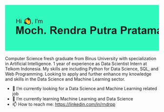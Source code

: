 <img src="https://github.com/rndrpp/rndrpp/blob/main/header.png" alt="banner that says hi from Rendra">

Computer Science fresh graduate from Binus University with specialization in Artificial Intelligence. 1 year of experience as Data Scientist Intern at Telkom Indonesia. My skills are including Python for Data Science, SQL, and Web Programming. Looking to apply and further enhance my knowledge and skills in the Data Science and Machine Learning sector. 
- 🔭 I’m currently looking for a Data Science and Machine Learning related job
- 🌱 I’m currently learning Machine Learning and Data Science
- 📫 How to reach me: https://linkedin.com/in/rndrpp



<!--
**rndrpp/rndrpp** is a ✨ _special_ ✨ repository because its `README.md` (this file) appears on your GitHub profile.

Here are some ideas to get you started:

- 🔭 I’m currently working on ...
- 🌱 I’m currently learning ...
- 👯 I’m looking to collaborate on ...
- 🤔 I’m looking for help with ...
- 💬 Ask me about ...
- 📫 How to reach me: ...
- 😄 Pronouns: ...
- ⚡ Fun fact: ...
-->
